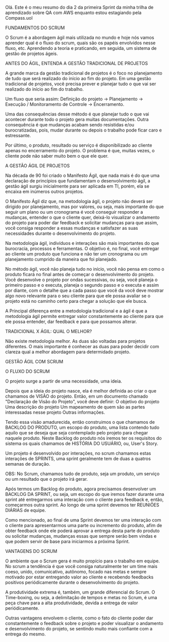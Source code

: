 Olá. Este é o meu resumo do dia 2 da primeira Sprint da minha trilha de aprendizado sobre QA com AWS enquanto estou estagiando pela Compass.uol

FUNDAMENTOS DO SCRUM

O Scrum é a abordagem ágil mais utilizada no mundo e hoje nós vamos aprender qual é o fluxo do scrum, quais são os papéis envolvidos nesse fluxo, etc. Aprendendo a teoria e praticando, em seguida, um sistema de gestão de projetos ágeis.



ANTES DO ÁGIL, ENTENDA A GESTÃO TRADICIONAL DE PROJETOS

A grande marca da gestão tradicional de projetos é o foco no planejamento de tudo que será realizado do início ao fim do projeto. Em uma gestão tradicional de projetos, você precisa prever e planejar tudo o que vai ser realizado do início ao fim do trabalho.

Um fluxo que seria assim: 
Definição do projeto -> Planejamento -> Execução / Monitoramento de Controle -> Encerramento. 

Uma das consequências desse método é que  planejar tudo o que vai acontecer durante todo o projeto gera muitas documentações.
Outra consequência é que mudanças acabam sendo resistidas e/ou burocratizadas, pois, mudar durante ou depois o trabalho pode ficar caro e estressante.

Por último, o produto, resultado ou serviço é disponibilizado ao cliente apenas no encerramento do projeto. O problema é que, muitas vezes, o cliente pode não saber muito bem o que ele quer.



A GESTÃO ÁGIL DE PROJETOS

Na década de 90 foi criado o Manifesto Ágil, que nada mais é do que uma declaração de princípios que fundamentam o desenvolvimento ágil, a gestão ágil surgiu inicialmente para ser aplicada em TI, porém, ela se encaixa em inúmeros outros projetos.

O Manifesto Ágil diz que, na metodologia ágil, o projeto não deverá ser dirigido por planejamento, mas por valores, ou seja, mais importante do que seguir um plano ou um cronograma é você conseguir responder a mudanças, entender o que o cliente quer, deixá-lo visualizar o andamento do projeto para poder dar feedback e solicitar mudanças para que assim, você consiga responder a essas mudanças e satisfazer as suas necessidades durante o desenvolvimento do projeto.

Na metodologia ágil, indivíduos e interações são mais importantes do que burocracia, processos e ferramentas. O objetivo é, no final, você entregar ao cliente um produto que funciona e não ter um cronograma ou um planejamento cumprido da maneira que foi planejado.

No método ágil, você não planeja tudo no início, você não pensa em como o produto ficará no final antes de começar o desenvolvimento do projeto. Você desenvolve o projeto por ondas sucessivas, ou seja, você planeja o primeiro passo e o executa, planeja o segundo passo e o executa e assim por diante, com o detalhe que a cada passo que você da você deve mostrar algo novo relevante para o seu cliente para que ele possa avaliar se o projeto está no caminho certo para chegar a solução que ele busca.

A Principal diferença entre a metodologia tradicional e a ágil é que a metodologia ágil permite entregar valor constantemente ao cliente para que ele possa entender, dar feedback e para que possamos alterar.



TRADICIONAL X ÁGIL: QUAL O MELHOR?

Não existe metodologia melhor. As duas são voltadas para projetos diferentes. O mais importante é conhecer as duas para poder decidir com clareza qual a melhor abordagem para determidado projeto. 



GESTÃO ÁGIL COM SCRUM


O FLUXO DO SCRUM

O projeto surge a partir de uma necessidade, uma ideia.

Depois que a ideia do projeto nasce, ela é melhor definida ao criar o que chamamos de VISÃO do projeto. Então, em um documento chamado "Declaração de Visão do Projeto", você deve definir:
O objetivo do projeto
Uma descrição do projeto
Um mapeamento de quem são as partes interessadas nesse projeto
Outras informações. 

Tendo essa visão amadurecida, então construimos o que chamamos de BACKLOG DO PRODUTO, um escopo do produto, uma lista contendo tudo aquilo que se deseja que seja contemplado pelo projeto para chegar naquele produto. Neste Backlog do produto nós iremos ter os requisitos do sistema os quais chamamos de HISTÓRIA DO USUÁRIO, ou, User's Story. 

Um projeto é desenvolvido por interações, no scrum chamamos estas interações de SPRINTS, uma sprint geralmente tem de duas a quatros semanas de duração.

OBS: No Scrum, chamamos tudo de produto, seja um produto, um serviço ou um resultado que o projeto irá gerar.

Após termos um Backlog do produto, agora precisamos desenvolver um BACKLOG DA SPRINT, ou seja, um escopo do que iremos fazer durante uma sprint até entregarmos uma interação com o cliente para feedback e, então, começarmos outra sprint. Ao longo de uma sprint devemos ter REUNIÕES DIÁRIAS de equipe. 

Como mencionado, ao final de uma Sprint devemos ter uma interação com o cliente para apresentarmos uma parte ou incremento do produto, afim de obter feedback onde ele poderá aprovar a entrega desta parte do produto ou solicitar mudanças, mudanças essas que sempre serão bem vindas e que podem servir de base para iniciarmos a próxima Sprint. 



VANTAGENS DO SCRUM

O ambiente que o Scrum gera é muito propício para o trabalho em  equipe. No scrum  a tendência é que você consiga naturalmente ter um time mais coeso, unido, comunicativo, autônomo, focado nas metas e sempre motivado por estar entregando valor ao cliente e recebendo feedbacks positivos periódicamente durante o desenvolvimento do projeto.

A produtividade extrema é, também, um grande diferencial do Scrum. O Time-boxing, ou seja, a delimitação de tempos e metas no Scrum, é uma peça chave para a alta produtividade, devida a entrega de valor periódicamente.

Outras vantagens envolvem o cliente, como o fato do cliente poder dar constantemente o feedback sobre o projeto e poder visualizar o andamento e desenvolvimento do projeto, se sentindo muito mais confiante com a entrega do mesmo.